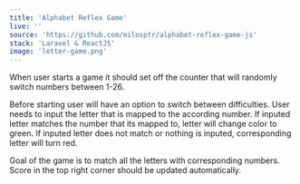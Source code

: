 ```yaml
---
title: 'Alphabet Reflex Game'
live: ''
source: 'https://github.com/milosptr/alphabet-reflex-game-js'
stack: 'Laravel & ReactJS'
image: 'letter-game.png'
---
```


When user starts a game it should set off the counter that will randomly switch numbers between 1-26. 

Before starting user will have an option to switch between difficulties. User needs to input the letter that is mapped to the according number. If inputed letter matches the number that its mapped to, letter will change color to green. If inputed letter does not match or nothing is inputed, corresponding letter will turn red.  

Goal of the game is to match all the letters with corresponding numbers. Score in the top right corner should be updated automatically. 


